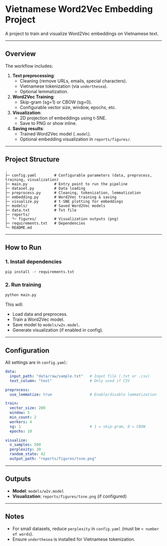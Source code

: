 # Vietnamese Word2Vec Embedding Project

A project to train and visualize Word2Vec embeddings on Vietnamese text.

---

## Overview

The workflow includes:

1. **Text preprocessing**:
   - Cleaning (remove URLs, emails, special characters).
   - Vietnamese tokenization (via `underthesea`).
   - Optional lemmatization.
2. **Word2Vec Training**:
   - Skip-gram (sg=1) or CBOW (sg=0).
   - Configurable vector size, window, epochs, etc.
3. **Visualization**:
   - 2D projection of embeddings using t-SNE.
   - Save to PNG or show inline.
4. **Saving results**:
   - Trained Word2Vec model (`.model`).
   - Optional embedding visualization in `reports/figures/`.

---

## Project Structure

```
.
├─ config.yaml        # Configurable parameters (data, preprocess, training, visualization)
├─ main.py            # Entry point to run the pipeline
├─ dataset.py         # Data loading
├─ preprocess.py      # Cleaning, tokenization, lemmatization
├─ embedding.py       # Word2Vec training & saving
├─ visualize.py       # t-SNE plotting for embeddings
├─ models/            # Saved Word2Vec models
├─ data.txt           # Txt file
├─ reports/
│  └─ figures/        # Visualization outputs (png)
├─ requirements.txt   # Dependencies
└─ README.md
```

---

## How to Run

### 1. Install dependencies
```bash
pip install -r requirements.txt
```

### 2. Run training
```bash
python main.py
```

This will:
- Load data and preprocess.
- Train a Word2Vec model.
- Save model to `models/w2v.model`.
- Generate visualization (if enabled in config).

---

## Configuration

All settings are in `config.yaml`:

```yaml
data:
  input_path: "data/raw/sample.txt"   # Input file (.txt or .csv)
  text_column: "text"                 # Only used if CSV

preprocess:
  use_lemmatize: true                 # Enable/disable lemmatization

train:
  vector_size: 200
  window: 5
  min_count: 2
  workers: 4
  sg: 1                               # 1 = skip-gram, 0 = CBOW
  epochs: 10

visualize:
  n_samples: 500
  perplexity: 30
  random_state: 42
  output_path: "reports/figures/tsne.png"
```

---

## Outputs

- **Model**: `models/w2v.model`
- **Visualization**: `reports/figures/tsne.png` (if configured)

---

## Notes

- For small datasets, reduce `perplexity` in `config.yaml` (must be `< number of words`).
- Ensure `underthesea` is installed for Vietnamese tokenization.
